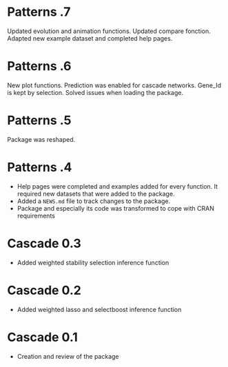 # Patterns .7

Updated evolution and animation functions. Updated compare fonction. Adapted new example dataset and completed help pages.

# Patterns .6

New plot functions. Prediction was enabled for cascade networks. Gene_Id is kept by selection. Solved issues when loading the package.

# Patterns .5

Package was reshaped.

# Patterns .4

* Help pages were completed and examples added for every function. It required new datasets that were added to the package.
* Added a `NEWS.md` file to track changes to the package.
* Package and especially its code was transformed to cope with CRAN requirements

# Cascade 0.3

* Added weighted stability selection inference function

# Cascade 0.2

* Added weighted lasso and selectboost inference function

# Cascade 0.1
* Creation and review of the package 
